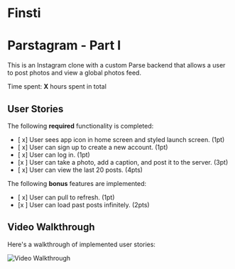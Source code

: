 # Finsti
# Parstagram - Part I

This is an Instagram clone with a custom Parse backend that allows a user to post photos and view a global photos feed.

Time spent: **X** hours spent in total

## User Stories

The following **required** functionality is completed:

- [ x] User sees app icon in home screen and styled launch screen. (1pt)
- [ x] User can sign up to create a new account. (1pt)
- [ x] User can log in. (1pt)
- [x ] User can take a photo, add a caption, and post it to the server. (3pt)
- [ x] User can view the last 20 posts. (4pts)

The following **bonus** features are implemented:

- [ x] User can pull to refresh. (1pt)
- [x ] User can load past posts infinitely. (2pts)

## Video Walkthrough

Here's a walkthrough of implemented user stories:

<img src='http://i.imgur.com/link/to/your/gif/file.gif' title='Video Walkthrough' width='' alt='Video Walkthrough' />

